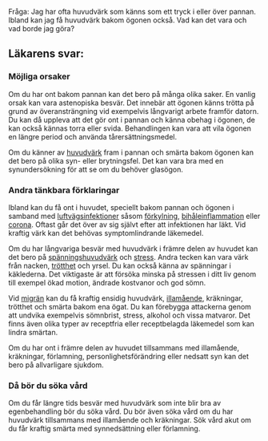 Fråga: Jag har ofta huvudvärk som känns som ett tryck i eller över pannan. Ibland kan jag få huvudvärk bakom ögonen också. Vad kan det vara och vad borde jag göra?

Läkarens svar:
--------------

### Möjliga orsaker

Om du har ont bakom pannan kan det bero på många olika saker. En vanlig orsak kan vara astenopiska besvär. Det innebär att ögonen känns trötta på grund av överansträngning vid exempelvis långvarigt arbete framför datorn. Du kan då uppleva att det gör ont i pannan och känna obehag i ögonen, de kan också kännas torra eller svida. Behandlingen kan vara att vila ögonen en längre period och använda tårersättningsmedel.

Om du känner av [huvudvärk](https://www.kry.se/fakta/huvudvark/ "huvudvark") fram i pannan och smärta bakom ögonen kan det bero på olika syn- eller brytningsfel. Det kan vara bra med en synundersökning för att se om du behöver glasögon.

### Andra tänkbara förklaringar

Ibland kan du få ont i huvudet, speciellt bakom pannan och ögonen i samband med [luftvägsinfektioner](https://www.kry.se/fakta/luftvagsinfektioner/ "luftvagsinfektioner") såsom [förkylning](https://www.kry.se/fakta/forkylning/ "forkylning"), [bihåleinflammation](https://www.kry.se/fakta/bihaleinflammation/ "bihaleinflammation") eller [corona](https://www.kry.se/fakta/coronavirus/ "corona"). Oftast går det över av sig självt efter att infektionen har läkt. Vid kraftig värk kan det behövas symptomlindrande läkemedel.

Om du har långvariga besvär med huvudvärk i främre delen av huvudet kan det bero på [spänningshuvudvärk](https://www.kry.se/fakta/spanningshuvudvark/ "spanningshuvudvark") och [stress](https://www.kry.se/fakta/stress/ "stress"). Andra tecken kan vara värk från nacken, [trötthet](https://www.kry.se/fakta/trotthet/ "trotthet") och yrsel. Du kan också känna av spänningar i käklederna. Det viktigaste är att försöka minska på stressen i ditt liv genom till exempel ökad motion, ändrade kostvanor och god sömn.

Vid [migrän](https://www.kry.se/fakta/migran/ "migran") kan du få kraftig ensidig huvudvärk, [illamående](https://www.kry.se/fakta/illamaende/ "illamaende"), kräkningar, trötthet och smärta bakom ena ögat. Du kan förebygga attackerna genom att undvika exempelvis sömnbrist, stress, alkohol och vissa matvaror. Det finns även olika typer av receptfria eller receptbelagda läkemedel som kan lindra smärtan.

Om du har ont i främre delen av huvudet tillsammans med illamående, kräkningar, förlamning, personlighetsförändring eller nedsatt syn kan det bero på allvarligare sjukdom.

### Då bör du söka vård

Om du får längre tids besvär med huvudvärk som inte blir bra av egenbehandling bör du söka vård. Du bör även söka vård om du har huvudvärk tillsammans med illamående och kräkningar. Sök vård akut om du får kraftig smärta med synnedsättning eller förlamning.